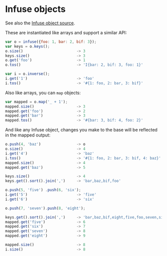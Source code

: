 # Infuse objects

See also the [Infuse object source](object-src.md).

These are instantiated like arrays and support a similar API:

```js
var o = infuse({foo: 1, bar: 2, bif: 3});
var keys = o.keys();
o.size()                        -> 3
keys.size()                     -> 3
o.get('foo')                    -> 1
o.tos()                         -> 'I{bar: 2, bif: 3, foo: 1}'
```

```js
var i = o.inverse();
i.get('1')                      -> 'foo'
i.tos()                         -> '#{1: foo, 2: bar, 3: bif}'
```

Also like arrays, you can `map` objects:

```js
var mapped = o.map('_ + 1');
mapped.size()                   -> 3
mapped.get('foo')               -> 2
mapped.get('bar')               -> 3
mapped.tos()                    -> '#{bar: 3, bif: 4, foo: 2}'
```

And like any Infuse object, changes you make to the base will be reflected in
the mapped output:

```js
o.push(4, 'baz')                -> o
o.size()                        -> 4
i.get('4')                      -> 'baz'
i.tos()                         -> '#{1: foo, 2: bar, 3: bif, 4: baz}'
mapped.size()                   -> 4
mapped.get('baz')               -> 5
```

```js
keys.size()                     -> 4
keys.get().sort().join(',')     -> 'bar,baz,bif,foo'
```

```js
o.push(5, 'five') .push(6, 'six');
i.get('5')                      -> 'five'
i.get('6')                      -> 'six'
```

```js
o.push(7, 'seven').push(8, 'eight');
```

```js
keys.get().sort().join(',')     -> 'bar,baz,bif,eight,five,foo,seven,six'
mapped.get('five')              -> 6
mapped.get('six')               -> 7
mapped.get('seven')             -> 8
mapped.get('eight')             -> 9
```

```js
mapped.size()                   -> 8
i.size()                        -> 8

```
